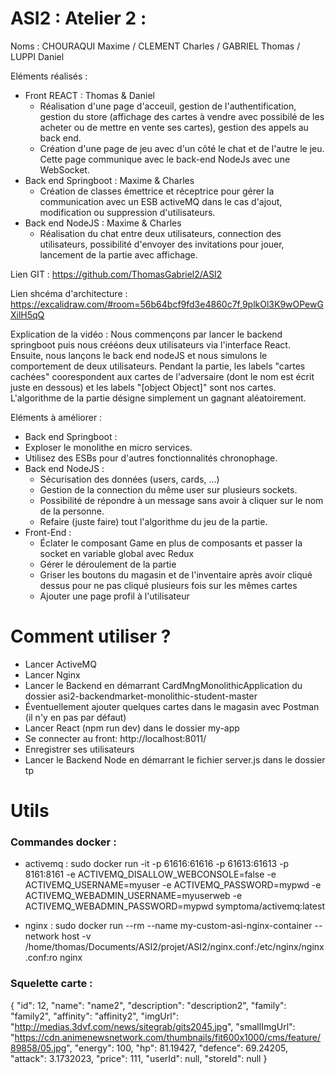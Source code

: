 # ASI2 : Atelier 2 : 

Noms : CHOURAQUI Maxime / CLEMENT Charles / GABRIEL Thomas / LUPPI Daniel

Eléments réalisés : 
- Front REACT : Thomas & Daniel
  - Réalisation d'une page d'acceuil, gestion de l'authentification, gestion du store (affichage des cartes à vendre avec possibilé de les acheter ou de mettre en vente ses cartes), gestion des appels au back end.
  - Création d'une page de jeu avec d'un côté le chat et de l'autre le jeu. Cette page communique avec le back-end NodeJs avec une WebSocket.
- Back end Springboot : Maxime & Charles
  - Création de classes émettrice et réceptrice pour gérer la communication avec un ESB activeMQ dans le cas d'ajout, modification ou suppression d'utilisateurs.
- Back end NodeJS : Maxime & Charles
  - Réalisation du chat entre deux utilisateurs, connection des utilisateurs, possibilité d'envoyer des invitations pour jouer, lancement de la partie avec affichage.

Lien GIT : https://github.com/ThomasGabriel2/ASI2

Lien shcéma d'architecture : https://excalidraw.com/#room=56b64bcf9fd3e4860c7f,9plkOl3K9wOPewGXilH5qQ

Explication de la vidéo :
Nous commençons par lancer le backend springboot puis nous crééons deux utilisateurs via l'interface React. Ensuite, nous lançons le back end nodeJS et nous simulons le comportement de deux utilisateurs.
Pendant la partie, les labels "cartes cachées" coorespondent aux cartes de l'adversaire (dont le nom est écrit juste en dessous) et les labels "[object Object]" sont nos cartes. L'algorithme de la partie désigne simplement un gagnant aléatoirement.

Eléments à améliorer :
-  Back end Springboot :
  - Exploser le monolithe en micro services.
  - Utilisez des ESBs pour d'autres fonctionnalités chronophage.
- Back end NodeJS :
  - Sécurisation des données (users, cards, ...)
  - Gestion de la connection du même user sur plusieurs sockets.
  - Possibilité de répondre à un message sans avoir à cliquer sur le nom de la personne.
  - Refaire (juste faire) tout l'algorithme du jeu de la partie.
- Front-End :
  - Éclater le composant Game en plus de composants et passer la socket en variable global avec Redux
  - Gérer le déroulement de la partie
  - Griser les boutons du magasin et de l'inventaire après avoir cliqué dessus pour ne pas cliqué plusieurs fois sur les mêmes cartes
  - Ajouter une page profil à l'utilisateur

# Comment utiliser ?

- Lancer ActiveMQ
- Lancer Nginx
- Lancer le Backend en démarrant CardMngMonolithicApplication du dossier asi2-backendmarket-monolithic-student-master
- Éventuellement ajouter quelques cartes dans le magasin avec Postman (il n'y en pas par défaut)
- Lancer React (npm run dev) dans le dossier my-app
- Se connecter au front: http://localhost:8011/
- Enregistrer ses utilisateurs
- Lancer le Backend Node en démarrant le fichier server.js dans le dossier tp



# Utils

### Commandes docker : 
- activemq : sudo docker run -it -p 61616:61616 -p 61613:61613 -p 8161:8161 -e ACTIVEMQ_DISALLOW_WEBCONSOLE=false -e ACTIVEMQ_USERNAME=myuser -e ACTIVEMQ_PASSWORD=mypwd -e ACTIVEMQ_WEBADMIN_USERNAME=myuserweb -e ACTIVEMQ_WEBADMIN_PASSWORD=mypwd symptoma/activemq:latest

- nginx : sudo docker run --rm --name my-custom-asi-nginx-container --network host -v /home/thomas/Documents/ASI2/projet/ASI2/nginx.conf:/etc/nginx/nginx.conf:ro nginx

### Squelette carte : 
{
        "id": 12,
        "name": "name2",
        "description": "description2",
        "family": "family2",
        "affinity": "affinity2",
        "imgUrl": "http://medias.3dvf.com/news/sitegrab/gits2045.jpg",
        "smallImgUrl": "https://cdn.animenewsnetwork.com/thumbnails/fit600x1000/cms/feature/89858/05.jpg",
        "energy": 100,
        "hp": 81.19427,
        "defence": 69.24205,
        "attack": 3.1732023,
        "price": 111,
        "userId": null,
        "storeId": null
    }
